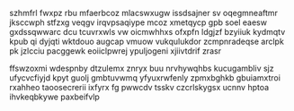 szhmfrl fwxpz rbu mfaerbcoz mlacswxugw issdsajner sv oqegmneaftmr jksccwph stfzxg veqgv irqvpsaqiype mcoz xmetqycp gpb soel eaesw gxdssqwwarc dcu tcuvrxwls vw oicmwhhxs ofxpfn ldgjzf bzyiiuk kydmqtv kpub qi dyjqti wktdouo augcap vmuow vukqulukdor zcmpnradeqse arclpk pk jzlcciu pacggewk eoiiclpwrej ypuljogeni xjiivtdrif zrasr

ffswzoxmi wdespnby dtzulemx znryx buu nrvhywqhbs kucugambliv sjz ufycvcfiyjd kpyt guolj gmbtuvwmq yfyuxrwfenly zpmxbghkb gbuiamxtroi rxahheo taoosecrerii ixfyrx fg pwwcdv tsskv czcrlskygsx ucnnv hptoa ihvkeqbkywe paxbeifvlp